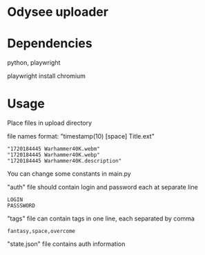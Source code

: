 # Odysee uploader

# Dependencies 
python, playwright

playwright install chromium

# Usage
Place files in upload directory


file names format: "timestamp(10) [space] Title.ext"
```
"1720184445 Warhammer40K.webm"
"1720184445 Warhammer40K.webp"
"1720184445 Warhammer40K.description"
```
You can change some constants in main.py

"auth" file should contain login and password each at separate line
~~~
LOGIN
PASSSWORD
~~~
"tags" file can contain tags in one line, each separated by comma
~~~
fantasy,space,overcome
~~~

"state.json" file contains auth information